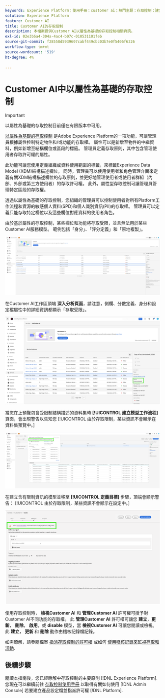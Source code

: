 ```yaml
---
keywords: Experience Platform；使用手冊；customer ai；熱門主題；存取控制；建立模型；
solution: Experience Platform
feature: Customer AI
title: Customer AI的存取控制
description: 本檔案提供Customer AI以屬性為基礎的存取控制相關資訊。
exl-id: 02e3b6a4-304a-4ac4-b07c-010531101feb
source-git-commit: f28558d5939607cabf449cbc03b7e0f5406f6326
workflow-type: tm+mt
source-wordcount: '519'
ht-degree: 4%

---
```


# Customer AI中以屬性為基礎的存取控制

>[!IMPORTANT]
>
>以屬性為基礎的存取控制目前僅在有限版本中可用。

[以屬性為基礎的存取控制](../../../access-control/abac/overview.md) 是Adobe Experience Platform的一項功能，可讓管理員根據屬性控制特定物件和/或功能的存取權。 屬性可以是新增至物件的中繼資料，例如新增至結構欄位或區段的標籤。 管理員定義存取原則，其中包含管理使用者存取許可權的屬性。

此功能可讓您使用定義組織或資料使用範圍的標籤，來標籤Experience Data Model (XDM)結構描述欄位。 同時，管理員可以使用使用者和角色管理介面來定義有關XDM結構描述欄位的存取原則，並更好地管理使用者或使用者群組（內部、外部或第三方使用者）的存取許可權。 此外，屬性型存取控制可讓管理員管理特定區段的存取權。

透過以屬性為基礎的存取控制，您組織的管理員可以控制使用者對所有Platform工作流程和資源的敏感個人資料(SPD)和個人識別資訊(PII)的存取權。 管理員可以定義只能存取特定欄位以及這些欄位對應資料的使用者角色。

由於基於屬性的存取控制，某些欄位和功能將存取受限，並且無法用於某些Customer AI服務模型。 範例包括「身分」、「評分定義」和「原地複製」。

![Customer AI工作區中反白了服務模型結果的受限制欄位。](../images/user-guide/unavailable-functionalities.png)

在Customer AI工作區頂端 **深入分析頁面**，請注意，側欄、分數定義、身分和設定檔屬性中的詳細資訊都顯示「存取受限」。

![Customer AI工作區中反白顯示結構描述的限制欄位。](../images/user-guide/access-restricted.png)

當您在上預覽包含受限制結構描述的資料集時 **[!UICONTROL 建立模型工作流程]** 頁面，會出現警告以告知您 [!UICONTROL 由於存取限制，某些資訊不會顯示在資料集預覽中。]

![此Customer AI工作區具有預覽資料集的受限制欄位，並反白顯示受限制的結構描述結果。](../images/user-guide/restricted-dataset-preview-save-and-exit-cai.png)

在建立含有限制資訊的模型並移至 **[!UICONTROL 定義目標]** 步驟，頂端會顯示警告： [!UICONTROL 由於存取限制，某些資訊不會顯示在設定中。]

![Customer AI工作區中反白了服務模型結果的受限制欄位。](../images/user-guide/information-not-displayed-save-and-exit.png)

使用存取控制時， **檢視Customer AI** 和 **管理Customer AI** 許可權可授予對Customer AI不同功能的存取權。 此 **管理Customer AI** 許可權可讓您 **建立**，**更新**， **刪除**， **啟用**，或 **disable** 模型，當 **檢視Customer AI** 可讓您閱讀或檢視。 此 **建立**， **更新** 和 **刪除** 動作由稽核記錄檔記錄。

如需瞭解，請參閱檔案 [指派存取控制的許可權](../../../access-control/home.md) 或如何 [使用稽核記錄來監視存取和活動](../../../landing/governance-privacy-security/audit-logs/overview.md).

## 後續步驟

閱讀本指南後，您已經瞭解中存取控制的主要原則 [!DNL Experience Platform]. 您現在可以繼續前往 [存取控制使用手冊](../overview.md) 以取得有關如何使用 [!DNL Admin Console] 若要建立產品設定檔並指派許可權 [!DNL Platform].
